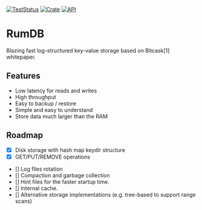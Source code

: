 [![TestStatus](https://github.com/alexyer/rumdb/actions/workflows/rust_test.yml/badge.svg?event=push)](https://github.com/alexyer/rumdb/actions)
[![Crate](https://img.shields.io/crates/v/rumdb.svg)](https://crates.io/crates/rumdb)
[![API](https://docs.rs/rumdb/badge.svg)](https://docs.rs/rumdb)

# RumDB
Blazing fast log-structured key-value storage based on Bitcask[1] whitepaper.

## Features
- Low latency for reads and writes
- High throughput
- Easy to backup / restore
- Simple and easy to understand
- Store data much larger than the RAM

## Roadmap
- [x] Disk storage with hash map keydir structure
- [x] GET/PUT/REMOVE operations
- [] Log files rotation
- [] Compaction and garbage collection
- [] Hint files for the faster startup time.
- [] Internal cache.
- [] Alternative storage implementations (e.g. tree-based to support range scans)